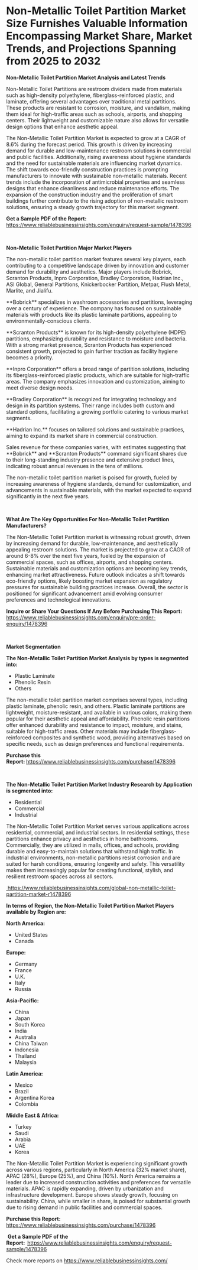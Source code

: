 <p><h1>Non-Metallic Toilet Partition Market Size Furnishes Valuable Information Encompassing Market Share, Market Trends, and Projections Spanning from 2025 to 2032</h1></p><p><strong>Non-Metallic Toilet Partition Market Analysis and Latest Trends</strong></p>
<p><p>Non-Metallic Toilet Partitions are restroom dividers made from materials such as high-density polyethylene, fiberglass-reinforced plastic, and laminate, offering several advantages over traditional metal partitions. These products are resistant to corrosion, moisture, and vandalism, making them ideal for high-traffic areas such as schools, airports, and shopping centers. Their lightweight and customizable nature also allows for versatile design options that enhance aesthetic appeal.</p><p>The Non-Metallic Toilet Partition Market is expected to grow at a CAGR of 8.6% during the forecast period. This growth is driven by increasing demand for durable and low-maintenance restroom solutions in commercial and public facilities. Additionally, rising awareness about hygiene standards and the need for sustainable materials are influencing market dynamics. The shift towards eco-friendly construction practices is prompting manufacturers to innovate with sustainable non-metallic materials. Recent trends include the incorporation of antimicrobial properties and seamless designs that enhance cleanliness and reduce maintenance efforts. The expansion of the construction industry and the proliferation of smart buildings further contribute to the rising adoption of non-metallic restroom solutions, ensuring a steady growth trajectory for this market segment.</p></p>
<p><strong>Get a Sample PDF of the Report:&nbsp;</strong> <a href="https://www.reliablebusinessinsights.com/enquiry/request-sample/1478396?utm_campaign=2268&utm_medium=2&utm_source=Github&utm_content=ia&utm_term=23032025&utm_id=non-metallic-toilet-partition">https://www.reliablebusinessinsights.com/enquiry/request-sample/1478396</a></p>
<p>&nbsp;</p>
<p><strong>Non-Metallic Toilet Partition Major Market Players</strong></p>
<p><p>The non-metallic toilet partition market features several key players, each contributing to a competitive landscape driven by innovation and customer demand for durability and aesthetics. Major players include Bobrick, Scranton Products, Inpro Corporation, Bradley Corporation, Hadrian Inc., ASI Global, General Partitions, Knickerbocker Partition, Metpar, Flush Metal, Marlite, and Jialifu.</p><p>**Bobrick** specializes in washroom accessories and partitions, leveraging over a century of experience. The company has focused on sustainable materials with products like its plastic laminate partitions, appealing to environmentally-conscious clients.</p><p>**Scranton Products** is known for its high-density polyethylene (HDPE) partitions, emphasizing durability and resistance to moisture and bacteria. With a strong market presence, Scranton Products has experienced consistent growth, projected to gain further traction as facility hygiene becomes a priority.</p><p>**Inpro Corporation** offers a broad range of partition solutions, including its fiberglass-reinforced plastic products, which are suitable for high-traffic areas. The company emphasizes innovation and customization, aiming to meet diverse design needs. </p><p>**Bradley Corporation** is recognized for integrating technology and design in its partition systems. Their range includes both custom and standard options, facilitating a growing portfolio catering to various market segments. </p><p>**Hadrian Inc.** focuses on tailored solutions and sustainable practices, aiming to expand its market share in commercial construction. </p><p>Sales revenue for these companies varies, with estimates suggesting that **Bobrick** and **Scranton Products** command significant shares due to their long-standing industry presence and extensive product lines, indicating robust annual revenues in the tens of millions. </p><p>The non-metallic toilet partition market is poised for growth, fueled by increasing awareness of hygiene standards, demand for customization, and advancements in sustainable materials, with the market expected to expand significantly in the next five years.</p></p>
<p>&nbsp;</p>
<p><strong>What Are The Key Opportunities For Non-Metallic Toilet Partition Manufacturers?</strong></p>
<p><p>The Non-Metallic Toilet Partition market is witnessing robust growth, driven by increasing demand for durable, low-maintenance, and aesthetically appealing restroom solutions. The market is projected to grow at a CAGR of around 6-8% over the next five years, fueled by the expansion of commercial spaces, such as offices, airports, and shopping centers. Sustainable materials and customization options are becoming key trends, enhancing market attractiveness. Future outlook indicates a shift towards eco-friendly options, likely boosting market expansion as regulatory pressures for sustainable building practices increase. Overall, the sector is positioned for significant advancement amid evolving consumer preferences and technological innovations.</p></p>
<p><strong>Inquire or Share Your Questions If Any Before Purchasing This Report:</strong> <a href="https://www.reliablebusinessinsights.com/enquiry/pre-order-enquiry/1478396?utm_campaign=2268&utm_medium=2&utm_source=Github&utm_content=ia&utm_term=23032025&utm_id=non-metallic-toilet-partition">https://www.reliablebusinessinsights.com/enquiry/pre-order-enquiry/1478396</a></p>
<p>&nbsp;</p>
<p><strong>Market Segmentation</strong></p>
<p><strong>The Non-Metallic Toilet Partition Market Analysis by types is segmented into:</strong></p>
<p><ul><li>Plastic Laminate</li><li>Phenolic Resin</li><li>Others</li></ul></p>
<p><p>The non-metallic toilet partition market comprises several types, including plastic laminate, phenolic resin, and others. Plastic laminate partitions are lightweight, moisture-resistant, and available in various colors, making them popular for their aesthetic appeal and affordability. Phenolic resin partitions offer enhanced durability and resistance to impact, moisture, and stains, suitable for high-traffic areas. Other materials may include fiberglass-reinforced composites and synthetic wood, providing alternatives based on specific needs, such as design preferences and functional requirements.</p></p>
<p><strong>Purchase this Report:&nbsp;</strong><a href="https://www.reliablebusinessinsights.com/purchase/1478396?utm_campaign=2268&utm_medium=2&utm_source=Github&utm_content=ia&utm_term=23032025&utm_id=non-metallic-toilet-partition">https://www.reliablebusinessinsights.com/purchase/1478396</a></p>
<p>&nbsp;</p>
<p><strong>The Non-Metallic Toilet Partition Market Industry Research by Application is segmented into:</strong></p>
<p><ul><li>Residential</li><li>Commercial</li><li>Industrial</li></ul></p>
<p><p>The Non-Metallic Toilet Partition Market serves various applications across residential, commercial, and industrial sectors. In residential settings, these partitions enhance privacy and aesthetics in home bathrooms. Commercially, they are utilized in malls, offices, and schools, providing durable and easy-to-maintain solutions that withstand high traffic. In industrial environments, non-metallic partitions resist corrosion and are suited for harsh conditions, ensuring longevity and safety. This versatility makes them increasingly popular for creating functional, stylish, and resilient restroom spaces across all sectors.</p></p>
<p><a href="https://www.reliablebusinessinsights.com/global-non-metallic-toilet-partition-market-r1478396?utm_campaign=2268&utm_medium=2&utm_source=Github&utm_content=ia&utm_term=23032025&utm_id=non-metallic-toilet-partition">&nbsp;https://www.reliablebusinessinsights.com/global-non-metallic-toilet-partition-market-r1478396</a></p>
<p><strong>In terms of Region, the Non-Metallic Toilet Partition Market Players available by Region are:</strong></p>
<p>
    <p> <strong> North America: </strong>
        <ul>
            <li>United States</li>
            <li>Canada</li>
        </ul>
        </p> 
    <p> <strong> Europe: </strong>
        <ul>
            <li>Germany</li>
            <li>France</li>
            <li>U.K.</li>
            <li>Italy</li>
            <li>Russia</li>
        </ul>
        </p> 
    <p> <strong> Asia-Pacific: </strong>
        <ul>
            <li>China</li>
            <li>Japan</li>
            <li>South Korea</li>
            <li>India</li>
            <li>Australia</li>
            <li>China Taiwan</li>
            <li>Indonesia</li>
            <li>Thailand</li>
            <li>Malaysia</li>
        </ul>
        </p> 
    <p> <strong> Latin America: </strong>
        <ul>
            <li>Mexico</li>
            <li>Brazil</li>
            <li>Argentina Korea</li>
            <li>Colombia</li>
        </ul>
        </p> 
    <p> <strong> Middle East & Africa: </strong>
        <ul>
            <li>Turkey</li>
            <li>Saudi</li>
            <li>Arabia</li>
            <li>UAE</li>
            <li>Korea</li>
        </ul>
    </p>
    </p>
<p><p>The Non-Metallic Toilet Partition Market is experiencing significant growth across various regions, particularly in North America (32% market share), APAC (28%), Europe (25%), and China (10%). North America remains a leader due to increased construction activities and preferences for versatile materials. APAC is rapidly expanding, driven by urbanization and infrastructure development. Europe shows steady growth, focusing on sustainability. China, while smaller in share, is poised for substantial growth due to rising demand in public facilities and commercial spaces.</p></p>
<p><strong>Purchase this Report: </strong><a href="https://www.reliablebusinessinsights.com/purchase/1478396?utm_campaign=2268&utm_medium=2&utm_source=Github&utm_content=ia&utm_term=23032025&utm_id=non-metallic-toilet-partition">https://www.reliablebusinessinsights.com/purchase/1478396</a></p>
<p>&nbsp;<strong>Get a Sample PDF of the Report:&nbsp;&nbsp;</strong><a href="https://www.reliablebusinessinsights.com/enquiry/request-sample/1478396?utm_campaign=2268&utm_medium=2&utm_source=Github&utm_content=ia&utm_term=23032025&utm_id=non-metallic-toilet-partition">https://www.reliablebusinessinsights.com/enquiry/request-sample/1478396</a></p>
<p><strong></strong></p>
<p>Check more reports on <a href="https://www.reliablebusinessinsights.com/?utm_campaign=2268&utm_medium=2&utm_source=Github&utm_content=ia&utm_term=23032025&utm_id=non-metallic-toilet-partition">https://www.reliablebusinessinsights.com/</a></p>